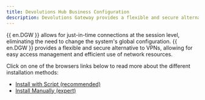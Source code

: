 ```yaml
---
title: Devolutions Hub Business Configuration
description: Devolutions Gateway provides a flexible and secure alternative to VPNs, allowing for easy access management and efficient use of network resources.
---
```

{{ en.DGW }} allows for just-in-time connections at the session level, eliminating the need to change the system's global configuration. {{ en.DGW }} provides a flexible and secure alternative to VPNs, allowing for easy access management and efficient use of network resources.  

Click on one of the browsers links below to read more about the different installation methods:  

* [Install with Script (recommended)](/hub/dgw/hub-business-configuration/install-script/) 
* [Install Manually (expert)](/hub/dgw/hub-business-configuration/install-manually/) 
